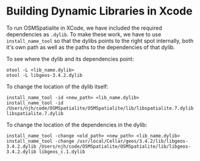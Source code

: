 # Building Dynamic Libraries in Xcode

To run OSMSpatialite in XCode, we have included the required dependencies as `.dylib`. To make these work, we have to use `install_name_tool` so that the dylibs points to the right spot internally, both it's own path as well as the paths to the dependencies of that dylib.

To see where the dylib and its dependencies point:
```
otool -L <lib_name.dylib>
otool -L libgeos-3.4.2.dylib
```

To change the location of the dylib itself:
```
install_name_tool -id <new_path> <lib_name.dylib>
install_name_tool -id /Users/njh/code/OSMSpatialite/OSMSpatialite/lib/libspatialite.7.dylib libspatialite.7.dylib
```

To change the location of the dependencies in the dylib:
```
install_name_tool -change <old_path> <new_path> <lib_name.dylib>
install_name_tool -change /usr/local/Cellar/geos/3.4.2/lib/libgeos-3.4.2.dylib /Users/njh/code/OSMSpatialite/OSMSpatialite/lib/libgeos-3.4.2.dylib libgeos_c.1.dylib
```

